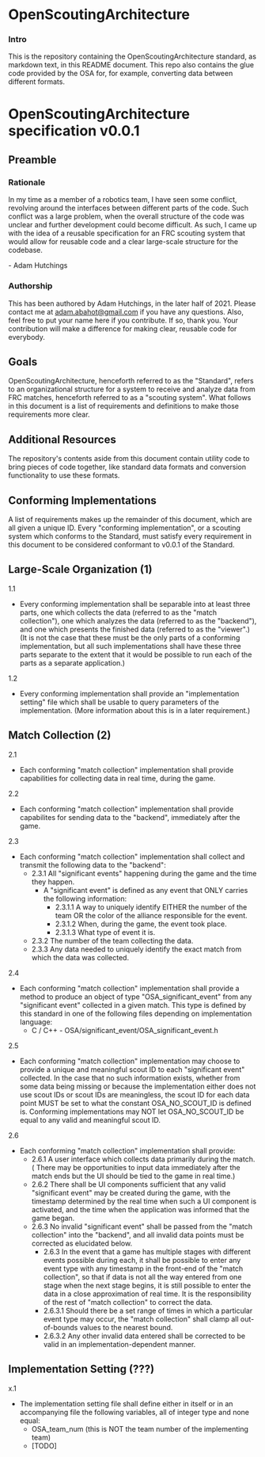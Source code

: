 # OpenScoutingArchitecture


### Intro


This is the repository containing the OpenScoutingArchitecture standard, as
markdown text, in this README document. This repo also contains the glue code
provided by the OSA for, for example, converting data between different formats.


# OpenScoutingArchitecture specification v0.0.1


## Preamble


### Rationale

In my time as a member of a robotics team, I have seen some conflict, revolving
around the interfaces between different parts of the code. Such conflict was a
large problem, when the overall structure of the code was unclear and further
development could become difficult. As such, I came up with the idea of a
reusable specification for an FRC scouting system that would allow for reusable
code and a clear large-scale structure for the codebase.


\- Adam Hutchings


### Authorship


This has been authored by Adam Hutchings, in the later half of 2021. Please
contact me at adam.abahot@gmail.com if you have any questions. Also, feel free
to put your name here if you contribute. If so, thank you. Your contribution
will make a difference for making clear, reusable code for everybody.


## Goals


OpenScoutingArchitecture, henceforth referred to as the "Standard", refers to an
organizational structure for a system to receive and analyze data from FRC
matches, henceforth referred to as a "scouting system". What follows in this
document is a list of requirements and definitions to make those requirements
more clear.


## Additional Resources
The repository's contents aside from this document contain utility code to bring
pieces of code together, like standard data formats and conversion functionality
to use these formats.


## Conforming Implementations


A list of requirements makes up the remainder of this document, which are all
given a unique ID. Every "conforming implementation", or a scouting system which
conforms to the Standard, must satisfy every requirement in this document to be
considered conformant to v0.0.1 of the Standard.


## Large-Scale Organization (1)


1.1

- Every conforming implementation shall be separable into at least three parts,
one which collects the data (referred to as the "match collection"), one which
analyzes the data (referred to as the "backend"), and one which presents the
finished data (referred to as the "viewer".) (It is not the case that these must
be the only parts of a conforming implementation, but all such implementations
shall have these three parts separate to the extent that it would be possible
to run each of the parts as a separate application.)

1.2

- Every conforming implementation shall provide an "implementation setting" file
which shall be usable to query parameters of the implementation. (More
information about this is in a later requirement.)


## Match Collection (2)


2.1

- Each conforming "match collection" implementation shall provide capabilities
for collecting data in real time, during the game.

2.2

- Each conforming "match collection" implementation shall provide capabilites
for sending data to the "backend", immediately after the game.

2.3
- Each conforming "match collection" implementation shall collect and transmit
the following data to the "backend":
    - 2.3.1 All "significant events" happening during the game and the time they
    happen.
        - A "significant event" is defined as any event that ONLY carries the
        following information:
            - 2.3.1.1 A way to uniquely identify EITHER the number of the team
            OR the color of the alliance responsible for the event.
            - 2.3.1.2 When, during the game, the event took place.
            - 2.3.1.3 What type of event it is.
    - 2.3.2 The number of the team collecting the data.
    - 2.3.3 Any data needed to uniquely identify the exact match from which the
    data was collected.

2.4
- Each conforming "match collection" implementation shall provide a method to
produce an object of type "OSA_significant_event" from any "significant event"
collected in a given match. This type is defined by this standard in one of the
following files depending on implementation language:
    - C / C++ - OSA/significant_event/OSA_significant_event.h

2.5
- Each conforming "match collection" implementation may choose to provide a
unique and meaningful scout ID to each "significant event" collected. In the
case that no such information exists, whether from some data being missing or
because the implementation either does not use scout IDs or scout IDs are
meaningless, the scout ID for each data point MUST be set to what the constant
OSA_NO_SCOUT_ID is defined is. Conforming implementations may NOT let
OSA_NO_SCOUT_ID be equal to any valid and meaningful scout ID.

2.6
- Each conforming "match collection" implementation shall provide:
    - 2.6.1 A user interface which collects data primarily during the match. (
        There may be opportunities to input data immediately after the match
        ends but the UI should be tied to the game in real time.)
    - 2.6.2 There shall be UI components sufficient that any valid "significant
    event" may be created during the game, with the timestamp determined by the
    real time when such a UI component is activated, and the time when the
    application was informed that the game began.
    - 2.6.3 No invalid "significant event" shall be passed from the "match
    collection" into the "backend", and all invalid data points must be
    corrected as elucidated below.
        - 2.6.3 In the event that a game has multiple stages with different
        events possible during each, it shall be possible to enter any event
        type with any timestamp in the front-end of the "match collection", so
        that if data is not all the way entered from one stage when the next
        stage begins, it is still possible to enter the data in a close 
        approximation of real time. It is the responsibility of the rest of
        "match collection" to correct the data.
        - 2.6.3.1 Should there be a set range of times in which a particular
        event type may occur, the "match collection" shall clamp all
        out-of-bounds values to the nearest bound.
        - 2.6.3.2 Any other invalid data entered shall be corrected to be valid
        in an implementation-dependent manner.

## Implementation Setting (???)
x.1
- The implementation setting file shall define either in itself or in an
accompanying file the following variables, all of integer type and none equal:
    - OSA_team_num (this is NOT the team number of the implementing team)
    - [TODO]
